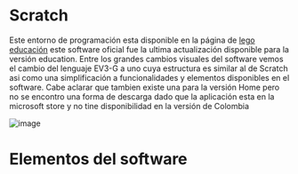 # Scratch

Este entorno de programación esta disponible en la página de [lego educación](https://education.lego.com/es-es/downloads/mindstorms-ev3/software/) este software oficial fue la ultima actualización disponible para la versión education. Entre los grandes cambios visuales del software vemos el cambio del lenguaje EV3-G a uno cuya estructura es similar al de Scratch asi como una simplificación a funcionalidades y elementos disponibles en el software. Cabe aclarar que tambien existe una para la versión Home pero no se encontro una forma de descarga dado que la aplicación esta en la microsoft store y no tine disponibilidad en la versión de Colombia

![image](https://github.com/JSDaleman/Lego-ev3-formas-de-programar/assets/70998067/2cd0eaeb-bfaa-4d70-b57d-80d8fe5bd933)

# Elementos del software



